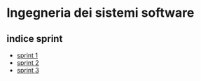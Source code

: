 # Ingegneria dei sistemi software
## indice sprint 
- [sprint 1](https://github.com/carnivuth/iss_2023_matteo_longhi/tree/main/projects)
- [sprint 2](https://github.com/carnivuth/iss_2023_matteo_longhi/tree/main/projects/Appl1Sprint2)
- [sprint 3](https://github.com/carnivuth/iss_2023_matteo_longhi/tree/main/projects/Appl1Sprint3)